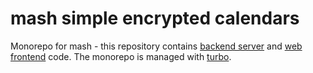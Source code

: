 # mash simple encrypted calendars

Monorepo for mash - this repository contains [backend server](./apps/server) and [web frontend](./apps/web) code.
The monorepo is managed with [turbo](https://turbo.build/repo).